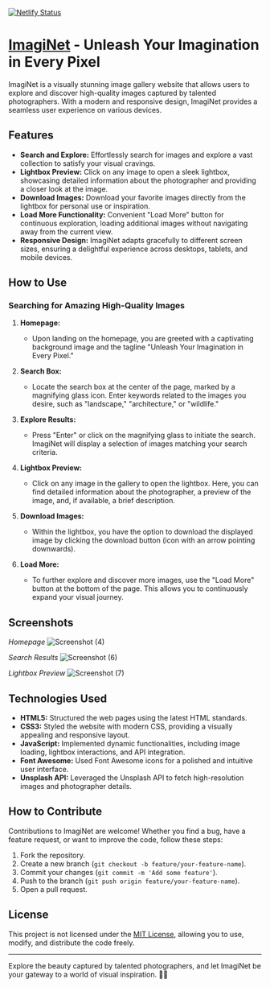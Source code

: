 [![Netlify Status](https://api.netlify.com/api/v1/badges/40d25e0c-4187-4661-99c6-4f4451babc40/deploy-status)](https://app.netlify.com/sites/imaginet/deploys)
# [ImagiNet](https://imaginet.netlify.app/) - Unleash Your Imagination in Every Pixel

ImagiNet is a visually stunning image gallery website that allows users to explore and discover high-quality images captured by talented photographers. With a modern and responsive design, ImagiNet provides a seamless user experience on various devices.

## Features

- **Search and Explore:** Effortlessly search for images and explore a vast collection to satisfy your visual cravings.
- **Lightbox Preview:** Click on any image to open a sleek lightbox, showcasing detailed information about the photographer and providing a closer look at the image.
- **Download Images:** Download your favorite images directly from the lightbox for personal use or inspiration.
- **Load More Functionality:** Convenient "Load More" button for continuous exploration, loading additional images without navigating away from the current view.
- **Responsive Design:** ImagiNet adapts gracefully to different screen sizes, ensuring a delightful experience across desktops, tablets, and mobile devices.

## How to Use

### Searching for Amazing High-Quality Images

1. **Homepage:**
   - Upon landing on the homepage, you are greeted with a captivating background image and the tagline "Unleash Your Imagination in Every Pixel."

2. **Search Box:**
   - Locate the search box at the center of the page, marked by a magnifying glass icon. Enter keywords related to the images you desire, such as "landscape," "architecture," or "wildlife."

3. **Explore Results:**
   - Press "Enter" or click on the magnifying glass to initiate the search. ImagiNet will display a selection of images matching your search criteria.

4. **Lightbox Preview:**
   - Click on any image in the gallery to open the lightbox. Here, you can find detailed information about the photographer, a preview of the image, and, if available, a brief description.

5. **Download Images:**
   - Within the lightbox, you have the option to download the displayed image by clicking the download button (icon with an arrow pointing downwards).

6. **Load More:**
   - To further explore and discover more images, use the "Load More" button at the bottom of the page. This allows you to continuously expand your visual journey.

## Screenshots

*Homepage*
![Screenshot (4)](https://github.com/surajkumar345678/ImagiNet/assets/60316890/1c7617ed-037d-4f8a-a53d-52737807db71)

*Search Results*
![Screenshot (6)](https://github.com/surajkumar345678/ImagiNet/assets/60316890/2db633bc-2b06-4f98-813a-a2c2c8be5c9a)

*Lightbox Preview*
![Screenshot (7)](https://github.com/surajkumar345678/ImagiNet/assets/60316890/741f0328-737b-48a5-9ad4-661f9d6aff29)

## Technologies Used

- **HTML5:** Structured the web pages using the latest HTML standards.
- **CSS3:** Styled the website with modern CSS, providing a visually appealing and responsive layout.
- **JavaScript:** Implemented dynamic functionalities, including image loading, lightbox interactions, and API integration.
- **Font Awesome:** Used Font Awesome icons for a polished and intuitive user interface.
- **Unsplash API:** Leveraged the Unsplash API to fetch high-resolution images and photographer details.

## How to Contribute

Contributions to ImagiNet are welcome! Whether you find a bug, have a feature request, or want to improve the code, follow these steps:

1. Fork the repository.
2. Create a new branch (`git checkout -b feature/your-feature-name`).
3. Commit your changes (`git commit -m 'Add some feature'`).
4. Push to the branch (`git push origin feature/your-feature-name`).
5. Open a pull request.

## License

This project is not licensed under the [MIT License](LICENSE), allowing you to use, modify, and distribute the code freely.

---

Explore the beauty captured by talented photographers, and let ImagiNet be your gateway to a world of visual inspiration. 📸✨
